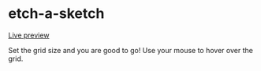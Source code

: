 # etch-a-sketch
[Live preview](https://egemen-github.github.io/etch-a-sketch/)

Set the grid size and you are good to go! Use your mouse to hover over the grid.
